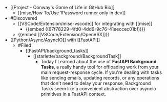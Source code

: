 - [[Project - Conway's Game of Life in GitHub Bio]]
	- [[mise/How To/Use 1Password runner only in dev]]
- #Discovered
	- [[VSCode/Extension/mise-vscode]] for integrating with [[mise]]
		- {{embed ((67f78229-4fd0-4dd6-9c76-41eeccec01bf))}}
	- {{embed [[VSCode/Extension/OpenVSX]]}}
- [[Python/Async/AsyncIO]] with [[FastAPI]]
	- #Filed
		- [[FastAPI/background_tasks]]
			- [[starlette/background/BackgroundTask]]
				- Today I Learned about the use of **FastAPI Background Tasks**, a really handy tool for offloading work from your main request-response cycle. If you're dealing with tasks like sending emails, updating records, or any operations that don't need to delay your response, Background Tasks seem like a convenient abstraction over asyncio primitives in a FastAPI context.